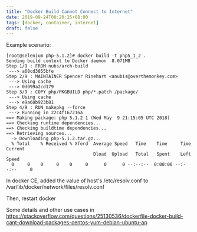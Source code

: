 ```yaml
---
title: "Docker Build Cannot Connect to Internet"
date: 2019-09-24T00:20:25+08:00
tags: [docker, container, internet]
draft: false
---
```


Example scenario:
```
[root@selenium php-5.1.2]# docker build -t php5_1_2 .
Sending build context to Docker daemon  8.071MB
Step 1/9 : FROM nubs/arch-build
 ---> a68cd3855bfe
Step 2/9 : MAINTAINER Spencer Rinehart <anubis@overthemonkey.com>
 ---> Using cache
 ---> 0d099a2cd179
Step 3/9 : COPY php/PKGBUILD php/*.patch /package/
 ---> Using cache
 ---> e9a68b923b81
Step 4/9 : RUN makepkg --force
 ---> Running in 22c4f167216a
==> Making package: php 5.1.2-1 (Wed May  9 21:15:05 UTC 2018)
==> Checking runtime dependencies...
==> Checking buildtime dependencies...
==> Retrieving sources...
  -> Downloading php-5.1.2.tar.gz...
  % Total    % Received % Xferd  Average Speed   Time    Time     Time  Current
                                 Dload  Upload   Total   Spent    Left  Speed
  0     0    0     0    0     0      0      0 --:--:--  0:00:06 --:--:--     0
```

In docker CE, added the value of host's /etc/resolv.conf to /var/lib/docker/network/files/resolv.conf

Then, restart docker

Some details and other use cases in https://stackoverflow.com/questions/25130536/dockerfile-docker-build-cant-download-packages-centos-yum-debian-ubuntu-ap
